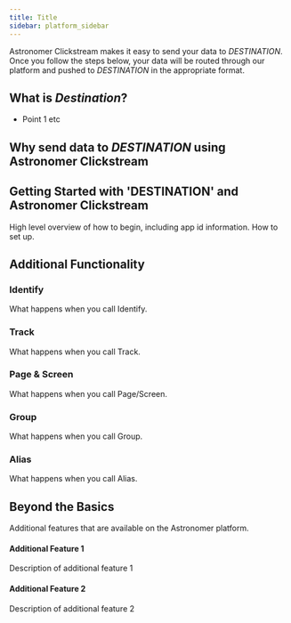 ```yaml
---
title: Title
sidebar: platform_sidebar
---
```


Astronomer Clickstream makes it easy to send your data to *DESTINATION*. Once you follow the steps below, your data will be routed through our platform and pushed to *DESTINATION* in the appropriate format. 

## What is *Destination*?
* Point 1
etc

## Why send data to *DESTINATION* using Astronomer Clickstream


## Getting Started with 'DESTINATION' and Astronomer Clickstream
High level overview of how to begin, including app id information. How to set up.


## Additional Functionality

### Identify
What happens when you call Identify.

### Track
What happens when you call Track.

### Page & Screen
What happens when you call Page/Screen.

### Group
What happens when you call Group.

### Alias
What happens when you call Alias.


## Beyond the Basics
Additional features that are available on the Astronomer platform.

#### Additional Feature 1
Description of additional feature 1

#### Additional Feature 2
Description of additional feature 2



